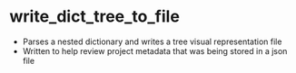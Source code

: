 # write_dict_tree_to_file
- Parses a nested dictionary and writes a tree visual representation file
- Written to help review project metadata that was being stored in a json file
